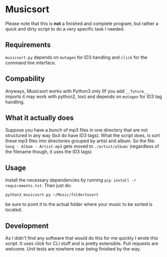 Musicsort
=============
Please note that this is **not** a finished and complete program, but rather a quick and dirty script to do a very specific task I needed.

Requirements
---------------
`musicsort.py` depends on `mutagen` for ID3 handling and `click` for the command line interface.

Compability
----------
Anyways, Musicsort works with Python3 only (If you add `__future__` imports it may work with python2, too) and depends on `mutagen` for ID3 tag handling.

What it actually does
--------------
Suppose you have a bunch of mp3 files in one directory that are not structured in any way (but do have ID3 tags). What the script does, is sort these mp3 files into directories grouped by artist and album.
So the file:
`Song - Album - Artist.mp3` gets moved to `./artist/album/` (regardless of the filename though, it uses the ID3 tags)

Usage
-----------
Install the necessary dependencies by running `pip install -r requirements.txt`. Then just do:
```
python3 musicsort.py ~/Music/foldertosort
```
be sure to point it to the actual folder where your music to be sorted is located.

Development
------------
As I didn't find any software that would do this for me quickly I wrote this script. It uses click for CLI stuff and is pretty extensible. Pull requests are welcome. Unit tests are nowhere near being finished by the way.

